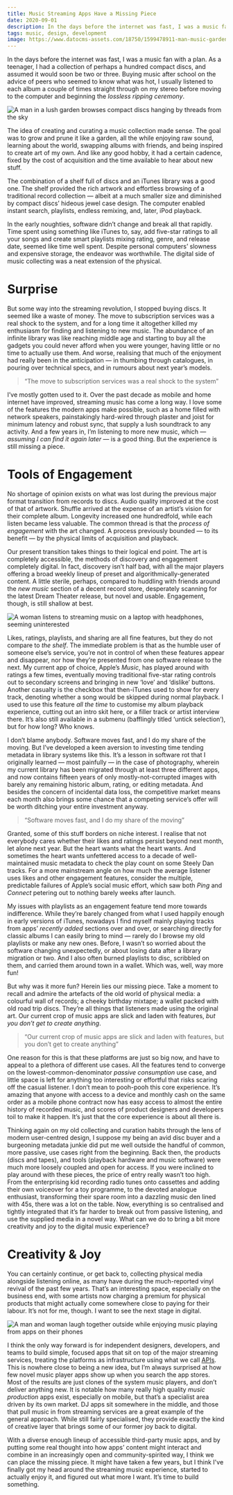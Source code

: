 ```yaml
---
title: Music Streaming Apps Have a Missing Piece
date: 2020-09-01
description: In the days before the internet was fast, I was a music fan with a plan. As a teenager, I had a collection of perhaps one hundred compact discs, and assumed it would soon be two or three.
tags: music, design, development
image: https://www.datocms-assets.com/18750/1599478911-man-music-garden.jpg
---
```


<span class="d-article-lede">In the days before the internet was fast</span>, I was a music fan with a plan. As a teenager, I had a collection of perhaps a hundred compact discs, and assumed it would soon be two or three. Buying music after school on the advice of peers who seemed to know what was hot, I usually listened to each album a couple of times straight through on my stereo before moving to the computer and beginning the *lossless ripping ceremony*.

![A man in a lush garden browses compact discs hanging by threads from the sky](https://www.datocms-assets.com/18750/1599752074-man-in-lush-garden-browses-compact-discs.jpg "A man in a lush garden browses compact discs hanging by threads from the sky")

The idea of creating and curating a music collection made sense. The goal was to grow and prune it like a garden, all the while enjoying raw sound, learning about the world, swapping albums with friends, and being inspired to create art of my own. And like any good hobby, it had a certain cadence, fixed by the cost of acquisition and the time available to hear about new stuff.

The combination of a shelf full of discs and an iTunes library was a good one. The shelf provided the rich artwork and effortless browsing of a traditional record collection — albeit at a much smaller size and diminished by compact discs’ hideous jewel case design. The computer enabled instant search, playlists, endless remixing, and, later, iPod playback.

In the early noughties, software didn’t change and break all that rapidly. Time spent using something like iTunes to, say, add five-star ratings to all your songs and create smart playlists mixing rating, genre, and release date, seemed like time well spent. Despite personal computers’ slowness and expensive storage, the endeavor was worthwhile. The digital side of music collecting was a neat extension of the physical.

# Surprise

But some way into the streaming revolution, I stopped buying discs. It seemed like a waste of money. The move to subscription services was a real shock to the system, and for a long time it altogether killed my enthusiasm for finding and listening to new music. The abundance of an infinite library was like reaching middle age and starting to buy all the gadgets you could never afford when you were younger, having little or no time to actually use them. And worse, realising that much of the enjoyment had really been in the anticipation — in thumbing through catalogues, in pouring over technical specs, and in rumours about next year’s models.

> “The move to subscription services was a real shock to the system”

I’ve mostly gotten used to it. Over the past decade as mobile and home internet have improved, streaming music has come a long way. I love some of the features the modern apps make possible, such as a home filled with network speakers, painstakingly hard-wired through plaster and joist for minimum latency and robust sync, that supply a lush soundtrack to any activity. And a few years in, I’m listening to more new music, which — *assuming I can find it again later* — is a good thing. But the experience is still missing a piece.

# Tools of Engagement

No shortage of opinion exists on what was lost during the previous major format transition from records to discs. Audio quality improved at the cost of that of artwork. Shuffle arrived at the expense of an artist’s vision for their complete album. Longevity increased one hundredfold, while each listen became less valuable. The common thread is that the *process of engagement* with the art changed. A process previously bounded — to its benefit — by the physical limits of acquisition and playback.

Our present transition takes things to their logical end point. The art is completely accessible, the methods of discovery and engagement completely digital. In fact, discovery isn’t half bad, with all the major players offering a broad weekly lineup of preset and algorithmically-generated content. A little sterile, perhaps, compared to huddling with friends around the *new music* section of a decent record store, desperately scanning for the latest Dream Theater release, but novel and usable. Engagement, though, is still shallow at best.

![A woman listens to streaming music on a laptop with headphones, seeming uninterested](https://www.datocms-assets.com/18750/1599752080-woman-listens-to-stream-music-on-laptop.jpg)

Likes, ratings, playlists, and sharing are all fine features, but they do not compare to *the shelf*. The immediate problem is that as the humble user of someone else’s service, you’re not in control of when these features appear and disappear, nor how they’re presented from one software release to the next. My current app of choice, Apple’s *Music*, has played around with ratings a few times, eventually moving traditional five-star rating controls out to secondary screens and bringing in new ‘love’ and ‘dislike’ buttons. Another casualty is the checkbox that then-iTunes used to show for every track, denoting whether a song would be skipped during normal playback. I used to use this feature *all the time* to customise my album playback experience, cutting out an intro skit here, or a filler track or artist interview there. It’s also still available in a submenu (bafflingly titled ‘untick selection’), but for how long? Who knows.

I don’t blame anybody. Software moves fast, and I do my share of the moving. But I’ve developed a keen aversion to investing time tending metadata in library systems like this. It’s a lesson in software rot that I originally learned — most painfully — in the case of photography, wherein my current library has been migrated through at least three different apps, and now contains fifteen years of only mostly-not-corrupted images with barely any remaining historic album, rating, or editing metadata. And besides the concern of incidental data loss, the competitive market means each month also brings some chance that a competing service’s offer will be worth ditching your entire investment anyway.

> “Software moves fast, and I do my share of the moving”

Granted, some of this stuff borders on niche interest. I realise that not everybody cares whether their likes and ratings persist beyond next month, let alone next year. But the heart wants what the heart wants. And sometimes the heart wants unfettered access to a decade of well-maintained music metadata to check the play count on some Steely Dan tracks. For a more mainstream angle on how much the average listener uses likes and other engagement features, consider the multiple, predictable failures of Apple’s social music effort, which saw both *Ping* and *Connect* petering out to nothing barely weeks after launch.

My issues with playlists as an engagement feature tend more towards indifference. While they’re barely changed from what I used happily enough in early versions of iTunes, nowadays I find myself mainly playing tracks from apps’ *recently added* sections over and over, or searching directly for classic albums I can easily bring to mind — rarely do I browse my old playlists or make any new ones. Before, I wasn’t so worried about the software changing unexpectedly, or about losing data after a library migration or two. And I also often burned playlists to disc, scribbled on them, and carried them around town in a wallet. Which was, well, way more fun!

But why was it more fun? Herein lies our missing piece. Take a moment to recall and admire the artefacts of the old world of physical media: a colourful wall of records; a cheeky birthday mixtape; a wallet packed with old road trip discs. They’re all things that listeners made using the original art. Our current crop of music apps are slick and laden with features, *but you don’t get to create anything*.

> “Our current crop of music apps are slick and laden with features, but you don’t get to create anything”

One reason for this is that these platforms are just so big now, and have to appeal to a plethora of different use cases. All the features tend to converge on the lowest-common-denominator *passive consumption* use case, and little space is left for anything too interesting or effortful that risks scaring off the casual listener. I don’t mean to pooh-pooh this core experience. It’s amazing that anyone with access to a device and monthly cash on the same order as a mobile phone contract now has easy access to almost the entire history of recorded music, and scores of product designers and developers toil to make it happen. It’s just that the core experience is about all there is.

Thinking again on my old collecting and curation habits through the lens of modern user-centred design, I suppose my being an avid disc buyer and a burgeoning metadata junkie did put me well outside the handful of common, more passive, use cases right from the beginning. Back then, the products (discs and tapes), and tools (playback hardware and music software) were much more loosely coupled and open for access. If you were inclined to play around with these pieces, the price of entry really wasn’t too high. From the enterprising kid recording radio tunes onto cassettes and adding their own voiceover for a toy programme, to the devoted analogue enthusiast, transforming their spare room into a dazzling music den lined with 45s, there was a lot on the table. Now, everything is so centralised and tightly integrated that it’s far harder to break out from passive listening, and use the supplied media in a novel way. What can we do to bring a bit more creativity and joy to the digital music experience?

# Creativity & Joy

You can certainly continue, or get back to, collecting physical media alongside listening online, as many have during the much-reported vinyl revival of the past few years. That’s an interesting space, especially on the business end, with some artists now charging a premium for physical products that might actually come somewhere close to paying for their labour. It’s not for me, though. I want to see the next stage in digital.

![A man and woman laugh together outside while enjoying music playing from apps on their phones](https://www.datocms-assets.com/18750/1599752085-man-and-woman-laugh-while-enjoying-music-apps.jpg "A man and woman laugh together outside while enjoying music playing from apps on their phones")

I think the only way forward is for independent designers, developers, and teams to build simple, focused apps that sit on top of the major streaming services, treating the platforms as infrastructure using what we call [APIs](https://en.wikipedia.org/wiki/API). This is nowhere close to being a new idea, but I’m always surprised at how few novel music player apps show up when you search the app stores. Most of the results are just clones of the system music players, and don’t deliver anything new. It is notable how many really high quality *music production* apps exist, especially on mobile, but that’s a specialist area driven by its own market. DJ apps sit somewhere in the middle, and those that pull music in from streaming services are a great example of the general approach. While still fairly specialised, they provide exactly the kind of creative layer that brings some of our former joy back to digital.

With a diverse enough lineup of accessible third-party music apps, and by putting some real thought into how apps’ content might interact and combine in an increasingly open and community-spirited way, I think we can place the missing piece. It might have taken a few years, but I think I've finally got my head around the streaming music experience, started to actually enjoy it, and figured out what more I want. It’s time to build something.<span class="d-article-end-mark"></span>
